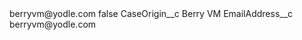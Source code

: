 <?xml version="1.0" encoding="UTF-8"?>
<CustomMetadata xmlns="http://soap.sforce.com/2006/04/metadata" xmlns:xsi="http://www.w3.org/2001/XMLSchema-instance" xmlns:xsd="http://www.w3.org/2001/XMLSchema">
    <label>berryvm@yodle.com</label>
    <protected>false</protected>
    <values>
        <field>CaseOrigin__c</field>
        <value xsi:type="xsd:string">Berry VM</value>
    </values>
    <values>
        <field>EmailAddress__c</field>
        <value xsi:type="xsd:string">berryvm@yodle.com</value>
    </values>
</CustomMetadata>

